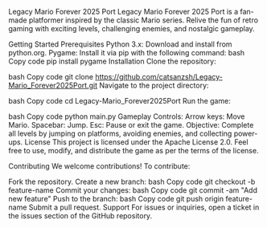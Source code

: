 Legacy Mario Forever 2025 Port
Legacy Mario Forever 2025 Port is a fan-made platformer inspired by the classic Mario series. Relive the fun of retro gaming with exciting levels, challenging enemies, and nostalgic gameplay.

Getting Started
Prerequisites
Python 3.x: Download and install from python.org.
Pygame: Install it via pip with the following command:
bash
Copy code
pip install pygame
Installation
Clone the repository:

bash
Copy code
git clone https://github.com/catsanzsh/Legacy-Mario_Forever2025Port.git
Navigate to the project directory:

bash
Copy code
cd Legacy-Mario_Forever2025Port
Run the game:

bash
Copy code
python main.py
Gameplay
Controls:
Arrow keys: Move Mario.
Spacebar: Jump.
Esc: Pause or exit the game.
Objective: Complete all levels by jumping on platforms, avoiding enemies, and collecting power-ups.
License
This project is licensed under the Apache License 2.0. Feel free to use, modify, and distribute the game as per the terms of the license.

Contributing
We welcome contributions! To contribute:

Fork the repository.
Create a new branch:
bash
Copy code
git checkout -b feature-name
Commit your changes:
bash
Copy code
git commit -am "Add new feature"
Push to the branch:
bash
Copy code
git push origin feature-name
Submit a pull request.
Support
For issues or inquiries, open a ticket in the issues section of the GitHub repository.
